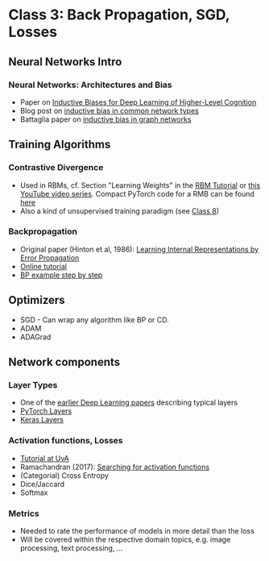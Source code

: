 # Class 3: Back Propagation, SGD, Losses

## Neural Networks Intro

### Neural Networks: Architectures and Bias

- Paper on [Inductive Biases for Deep Learning of Higher-Level Cognition](https://arxiv.org/abs/2011.15091)
- Blog post on [inductive bias in common network types](https://towardsdatascience.com/the-inductive-bias-of-ml-models-and-why-you-should-care-about-it-979fe02a1a56)
- Battaglia paper on [inductive bias in graph networks](https://arxiv.org/abs/1806.01261)

## Training Algorithms
### Contrastive Divergence
- Used in RBMs, cf. Section "Learning Weights" in the [RBM Tutorial](http://blog.echen.me/2011/07/18/introduction-to-restricted-boltzmann-machines/) or [this YouTube video series](https://youtu.be/p4Vh_zMw-HQ). Compact PyTorch code for a RMB can be found [here](https://blog.paperspace.com/beginners-guide-to-boltzmann-machines-pytorch/)
- Also a kind of unsupervised training paradigm (see [Class 8](Class8.md))

### Backpropagation

* Original paper (Hinton et al, 1986): [Learning Internal Representations by Error Propagation](https://apps.dtic.mil/sti/citations/ADA164453)
* [Online tutorial](http://neuralnetworksanddeeplearning.com/chap2.html)
* [BP example step by step](https://mattmazur.com/2015/03/17/a-step-by-step-backpropagation-example/)

## Optimizers
* SGD - Can wrap any algorithm like BP or CD.
* ADAM
* ADAGrad

## Network components

### Layer Types
- One of the [earlier Deep Learning papers](http://vision.stanford.edu/cs598_spring07/papers/Lecun98.pdf) describing typical layers
- [PyTorch Layers](https://pytorch.org/docs/stable/nn.html)
- [Keras Layers](https://keras.io/api/layers/)

### Activation functions, Losses

* [Tutorial at UvA](https://uvadlc-notebooks.readthedocs.io/en/latest/tutorial_notebooks/tutorial3/Activation_Functions.html)
* Ramachandran (2017): [Searching for activation functions](https://arxiv.org/abs/1710.05941)
* (Categorial) Cross Entropy
* Dice/Jaccard
* Softmax

### Metrics

* Needed to rate the performance of models in more detail than the loss
* Will be covered within the respective domain topics, e.g. image processing, text processing, ...